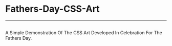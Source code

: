 # Fathers-Day-CSS-Art
 
---
##
A Simple Demonstration Of The CSS Art Developed In Celebration For The Fathers Day.
